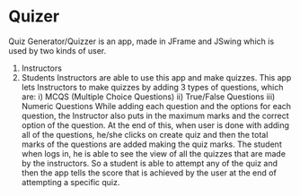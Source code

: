 # Quizer
Quiz Generator/Quizzer is an app, made in JFrame and JSwing which is used by two kinds of user. 
1) Instructors 
2) Students Instructors are able to use this app and make quizzes. 
This app lets Instructors to make quizzes by adding 3 types of questions, 
which are: i) MCQS (Multiple Choice Questions) 
ii) True/False Questions 
iii) Numeric Questions 
While adding each question and the options for each question, the Instructor also puts in the maximum marks and the correct option of the question. 
At the end of this, when user is done with adding all of the questions, he/she clicks on create quiz and then the total marks of the questions are added making the quiz marks. 
The student when logs in, he is able to see the view of all the quizzes that are made by the instructors. 
So a student is able to attempt any of the quiz and then the app tells the score that is achieved by the user at the end of attempting a specific quiz.
